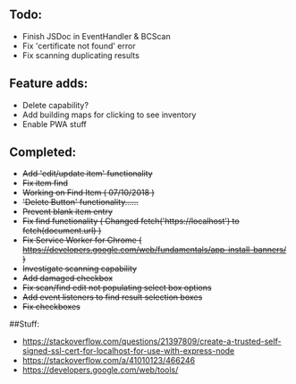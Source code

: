 ## Todo:
* Finish JSDoc in EventHandler & BCScan
* Fix 'certificate not found' error
* Fix scanning duplicating results

## Feature adds:
* Delete capability?
* Add building maps for clicking to see inventory
* Enable PWA stuff

## Completed:
* ~~Add 'edit/update item' functionality~~
* ~~Fix item find~~
* ~~Working on Find Item ( 07/10/2018 )~~
* ~~'Delete Button' functionality......~~
* ~~Prevent blank item entry~~
* ~~Fix find functionality ( Changed fetch('https://localhost') to fetch(document.url) )~~
* ~~Fix Service Worker for Chrome ( https://developers.google.com/web/fundamentals/app-install-banners/ )~~
* ~~Investigate scanning capability~~
* ~~Add damaged checkbox~~
* ~~Fix scan/find edit not populating select box options~~
* ~~Add event listeners to find result selection boxes~~
* ~~Fix checkboxes~~

##Stuff:
* https://stackoverflow.com/questions/21397809/create-a-trusted-self-signed-ssl-cert-for-localhost-for-use-with-express-node
* https://stackoverflow.com/a/41010123/466246
* https://developers.google.com/web/tools/